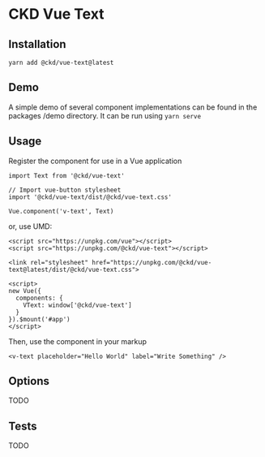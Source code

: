 # CKD Vue Text

## Installation
```
yarn add @ckd/vue-text@latest
```

## Demo

A simple demo of several component implementations can be found in the packages /demo directory. It can be run using `yarn serve`

## Usage

Register the component for use in a Vue application

```
import Text from '@ckd/vue-text'

// Import vue-button stylesheet
import '@ckd/vue-text/dist/@ckd/vue-text.css'

Vue.component('v-text', Text)
```

or, use UMD:

```
<script src="https://unpkg.com/vue"></script>
<script src="https://unpkg.com/@ckd/vue-text"></script>

<link rel="stylesheet" href="https://unpkg.com/@ckd/vue-text@latest/dist/@ckd/vue-text.css">

<script>
new Vue({
  components: {
    VText: window['@ckd/vue-text']
  }
}).$mount('#app')
</script>
```

Then, use the component in your markup
```
<v-text placeholder="Hello World" label="Write Something" />
```

## Options

TODO

## Tests

TODO